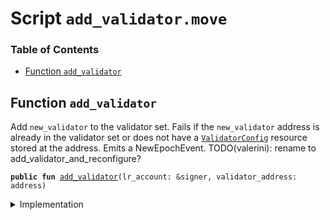 
<a name="SCRIPT"></a>

# Script `add_validator.move`

### Table of Contents

-  [Function `add_validator`](#SCRIPT_add_validator)



<a name="SCRIPT_add_validator"></a>

## Function `add_validator`

Add
<code>new_validator</code> to the validator set.
Fails if the
<code>new_validator</code> address is already in the validator set
or does not have a
<code><a href="../../modules/doc/ValidatorConfig.md#0x1_ValidatorConfig">ValidatorConfig</a></code> resource stored at the address.
Emits a NewEpochEvent.
TODO(valerini): rename to add_validator_and_reconfigure?


<pre><code><b>public</b> <b>fun</b> <a href="#SCRIPT_add_validator">add_validator</a>(lr_account: &signer, validator_address: address)
</code></pre>



<details>
<summary>Implementation</summary>


<pre><code><b>fun</b> <a href="#SCRIPT_add_validator">add_validator</a>(lr_account: &signer, validator_address: address) {
    <a href="../../modules/doc/LibraSystem.md#0x1_LibraSystem_add_validator">LibraSystem::add_validator</a>(lr_account, validator_address);
}
</code></pre>



</details>
